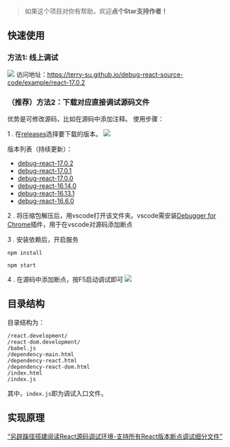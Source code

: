 > 如果这个项目对你有帮助，欢迎**点个Star支持作者！**

## 快速使用
### 方法1: 线上调试
![](https://terry-su.github.io/debug-react-source-code/example/assets/example-17.0.2.png)
访问地址：https://terry-su.github.io/debug-react-source-code/example/react-17.0.2


### （推荐）方法2：下载对应直接调试源码文件
优势是可修改源码，比如在源码中添加注释。
使用步骤：

1 . 在[releases](https://github.com/Terry-Su/debug-react-source-code/releases)选择要下载的版本。
![](https://terry-su.github.io/debug-react-source-code/assets/images/release-download.png)

版本列表（持续更新）：
* [debug-react-17.0.2](https://github.com/Terry-Su/debug-react-source-code/releases/tag/release-debug-react-17.0.2)
* [debug-react-17.0.1](https://github.com/Terry-Su/debug-react-source-code/releases/tag/release-debug-react-17.0.1)
* [debug-react-17.0.0](https://github.com/Terry-Su/debug-react-source-code/releases/tag/release-debug-react-17.0.0)
* [debug-react-16.14.0](https://github.com/Terry-Su/debug-react-source-code/releases/tag/release-debug-react-16.14.0)
* [debug-react-16.13.1](https://github.com/Terry-Su/debug-react-source-code/releases/tag/release-debug-react-16.13.1)
*  [debug-react-16.6.0](https://github.com/Terry-Su/debug-react-source-code/releases/tag/release-debug-react-16.6.0)

2 . 将压缩包解压后，用vscode打开该文件夹。vscode需安装[Debugger for Chrome](https://marketplace.visualstudio.com/items?itemName=msjsdiag.debugger-for-chrome)插件，用于在vscode对源码添加断点

3 . 安装依赖后，开启服务
```
npm install
```
```
npm start
```

4 . 在源码中添加断点，按F5启动调试即可
![](https://terry-su.github.io/assets/blogs/debug-react-source-code-in-special-way/vscode-example.png)

## 目录结构
目录结构为：
```
/react.development/
/react-dom.development/
/babel.js
/dependency-main.html
/dependency-react.html
/dependency-react-dom.html
/index.html
/index.js
```
其中，`index.js`即为调试入口文件。


## 实现原理
[“另辟蹊径搭建阅读React源码调试环境-支持所有React版本断点调试细分文件”](https://terry-su.github.io/cn/debug-react-source-code-using-special-method)
